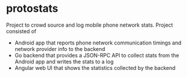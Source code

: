 # protostats
Project to crowd source and log mobile phone network stats. Project consisted of  
- Android app that reports phone network communication timings and network provider info to the backend
- Go backend that provides a JSON-RPC API to collect stats from the Android app and writes the stats to a log
- Angular web UI that shows the statistics collected by the backend
